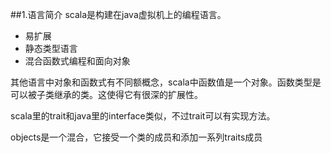 ##1.语言简介
scala是构建在java虚拟机上的编程语言。
* 易扩展
* 静态类型语言
* 混合函数式编程和面向对象

其他语言中对象和函数式有不同额概念，scala中函数值是一个对象。函数类型是可以被子类继承的类。这使得它有很深的扩展性。

scala里的trait和java里的interface类似，不过trait可以有实现方法。

objects是一个混合，它接受一个类的成员和添加一系列traits成员




